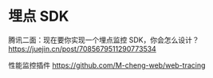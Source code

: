 # 埋点 SDK

腾讯二面：现在要你实现一个埋点监控 SDK，你会怎么设计？
https://juejin.cn/post/7085679511290773534

性能监控插件
https://github.com/M-cheng-web/web-tracing
